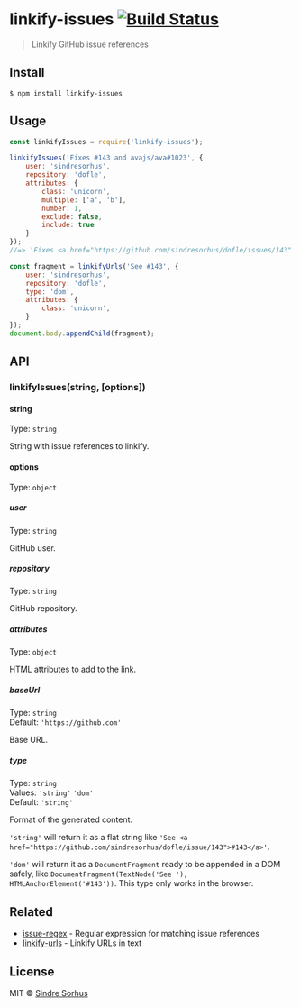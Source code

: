 # linkify-issues [![Build Status](https://travis-ci.org/sindresorhus/linkify-issues.svg?branch=master)](https://travis-ci.org/sindresorhus/linkify-issues)

> Linkify GitHub issue references


## Install

```
$ npm install linkify-issues
```


## Usage

```js
const linkifyIssues = require('linkify-issues');

linkifyIssues('Fixes #143 and avajs/ava#1023', {
	user: 'sindresorhus',
	repository: 'dofle',
	attributes: {
		class: 'unicorn',
		multiple: ['a', 'b'],
		number: 1,
		exclude: false,
		include: true
	}
});
//=> 'Fixes <a href="https://github.com/sindresorhus/dofle/issues/143" class="unicorn" multiple="a b" number="1" include>#143</a> and <a href="https://github.com/avajs/ava/issues/1023" class="unicorn" multiple="a b" number="1" include>avajs/ava#1023</a>'

const fragment = linkifyUrls('See #143', {
	user: 'sindresorhus',
	repository: 'dofle',
	type: 'dom',
	attributes: {
		class: 'unicorn',
	}
});
document.body.appendChild(fragment);
```


## API

### linkifyIssues(string, [options])

#### string

Type: `string`

String with issue references to linkify.

#### options

Type: `object`

##### user

Type: `string`

GitHub user.

##### repository

Type: `string`

GitHub repository.

##### attributes

Type: `object`

HTML attributes to add to the link.

##### baseUrl

Type: `string`<br>
Default: `'https://github.com'`

Base URL.

##### type

Type: `string`<br>
Values: `'string'` `'dom'`<br>
Default: `'string'`

Format of the generated content.

`'string'` will return it as a flat string like `'See <a href="https://github.com/sindresorhus/dofle/issue/143">#143</a>'`.

`'dom'` will return it as a `DocumentFragment` ready to be appended in a DOM safely, like `DocumentFragment(TextNode('See '), HTMLAnchorElement('#143'))`. This type only works in the browser.


## Related

- [issue-regex](https://github.com/sindresorhus/issue-regex) - Regular expression for matching issue references
- [linkify-urls](https://github.com/sindresorhus/linkify-urls) - Linkify URLs in text


## License

MIT © [Sindre Sorhus](https://sindresorhus.com)
